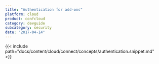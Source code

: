 ```yaml
---
title: "Authentication for add-ons"
platform: cloud
product: confcloud
category: devguide
subcategory: security
date: "2017-04-14"
---
```

{{< include path="docs/content/cloud/connect/concepts/authentication.snippet.md" >}}